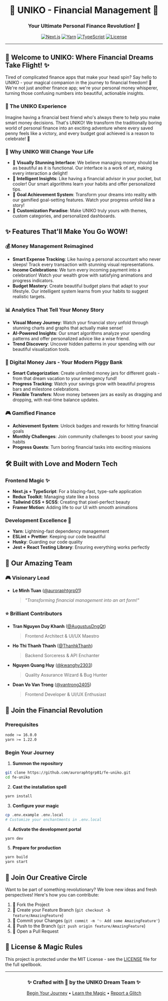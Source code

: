 <div align="center">

# 🌟 UNIKO - Financial Management 🌟

### Your Ultimate Personal Finance Revolution! 💫

[![Next.js](https://img.shields.io/badge/Next.js-black?style=for-the-badge&logo=next.js&logoColor=white)](https://nextjs.org/)
[![Yarn](https://img.shields.io/badge/Yarn-2C8EBB?style=for-the-badge&logo=yarn&logoColor=white)](https://yarnpkg.com/)
[![TypeScript](https://img.shields.io/badge/TypeScript-007ACC?style=for-the-badge&logo=typescript&logoColor=white)](https://www.typescriptlang.org/)
[![License](https://img.shields.io/badge/License-MIT-green.svg?style=for-the-badge)](LICENSE)

</div>

---

## 🎯 Welcome to UNIKO: Where Financial Dreams Take Flight! ✨

Tired of complicated finance apps that make your head spin? Say hello to UNIKO - your magical companion in the journey to financial freedom! 🚀 We're not just another finance app; we're your personal money whisperer, turning those confusing numbers into beautiful, actionable insights.

### 🌈 The UNIKO Experience

Imagine having a financial best friend who's always there to help you make smart money decisions. That's UNIKO! We transform the traditionally boring world of personal finance into an exciting adventure where every saved penny feels like a victory, and every budget goal achieved is a reason to celebrate! 🎉

### 💫 Why UNIKO Will Change Your Life

- 🎨 **Visually Stunning Interface**: We believe managing money should be as beautiful as it is functional. Our interface is a work of art, making every interaction a delight!
- 🔮 **Intelligent Insights**: Like having a financial advisor in your pocket, but cooler! Our smart algorithms learn your habits and offer personalized tips.
- 🎯 **Goal Achievement System**: Transform your dreams into reality with our gamified goal-setting features. Watch your progress unfold like a story!
- 🌈 **Customization Paradise**: Make UNIKO truly yours with themes, custom categories, and personalized dashboards.

## ✨ Features That'll Make You Go WOW!

### 💰 Money Management Reimagined
- **Smart Expense Tracking**: Like having a personal accountant who never sleeps! Track every transaction with stunning visual representations.
- **Income Celebrations**: We turn every incoming payment into a celebration! Watch your wealth grow with satisfying animations and progress indicators.
- **Budget Mastery**: Create beautiful budget plans that adapt to your lifestyle. Our intelligent system learns from your habits to suggest realistic targets.

### 📊 Analytics That Tell Your Money Story
- **Visual Money Journey**: Watch your financial story unfold through stunning charts and graphs that actually make sense!
- **AI-Powered Insights**: Our smart algorithms analyze your spending patterns and offer personalized advice like a wise friend.
- **Trend Discovery**: Uncover hidden patterns in your spending with our beautiful visualization tools.

### 🏦 Digital Money Jars - Your Modern Piggy Bank
- **Smart Categorization**: Create unlimited money jars for different goals - from that dream vacation to your emergency fund!
- **Progress Tracking**: Watch your savings grow with beautiful progress bars and milestone celebrations.
- **Flexible Transfers**: Move money between jars as easily as dragging and dropping, with real-time balance updates.

### 🎮 Gamified Finance
- **Achievement System**: Unlock badges and rewards for hitting financial goals
- **Monthly Challenges**: Join community challenges to boost your saving habits
- **Progress Quests**: Turn boring financial tasks into exciting missions

## 🛠️ Built with Love and Modern Tech

### Frontend Magic ✨
- **Next.js + TypeScript**: For a blazing-fast, type-safe application
- **Redux Toolkit**: Managing state like a boss
- **Tailwind CSS + SCSS**: Creating that pixel-perfect beauty
- **Framer Motion**: Adding life to our UI with smooth animations

### Development Excellence 🔧
- **Yarn**: Lightning-fast dependency management
- **ESLint + Prettier**: Keeping our code beautiful
- **Husky**: Guarding our code quality
- **Jest + React Testing Library**: Ensuring everything works perfectly

## 👥 Our Amazing Team

### 🎮 Visionary Lead
- **Le Minh Tuan** ([@auroraphtgrp01](https://github.com/auroraphtgrp01))
  > *"Transforming financial management into an art form!"*

### ⭐ Brilliant Contributors
- **Tran Nguyen Duy Khanh** ([@AugustusDngQt](https://github.com/AugustusDngQt))
  > Frontend Architect & UI/UX Maestro
- **Ho Thi Thanh Thanh** ([@ThanhkThanh](https://github.com/ThanhkThanh))
  > Backend Sorceress & API Enchanter
- **Nguyen Quang Huy** ([@kwanghy2303](https://github.com/kwanghy2303))
  > Quality Assurance Wizard & Bug Hunter
- **Doan Vo Van Trong** ([@vantrong2405](https://github.com/vantrong2405))
  > Frontend Developer & UI/UX Enthusiast

## 🚀 Join the Financial Revolution

### Prerequisites
```bash
node >= 16.0.0
yarn >= 1.22.0
```

### Begin Your Journey
1. **Summon the repository**
```bash
git clone https://github.com/auroraphtgrp01/fe-uniko.git
cd fe-uniko
```

2. **Cast the installation spell**
```bash
yarn install
```

3. **Configure your magic**
```bash
cp .env.example .env.local
# Customize your enchantments in .env.local
```

4. **Activate the development portal**
```bash
yarn dev
```

5. **Prepare for production**
```bash
yarn build
yarn start
```

## 🤝 Join Our Creative Circle

Want to be part of something revolutionary? We love new ideas and fresh perspectives! Here's how you can contribute:

1. 🍴 Fork the Project
2. 🌱 Create your Feature Branch (`git checkout -b feature/AmazingFeature`)
3. 💫 Commit your Changes (`git commit -m '✨ Add some AmazingFeature'`)
4. 🚀 Push to the Branch (`git push origin feature/AmazingFeature`)
5. 🎉 Open a Pull Request

## 📄 License & Magic Rules

This project is protected under the MIT License - see the [LICENSE](LICENSE) file for the full spellbook.

---

<div align="center">

### ✨ Crafted with 💖 by the UNIKO Dream Team ✨

[Begin Your Journey](https://uniko.finance) • [Learn the Magic](https://docs.uniko.finance) • [Report a Glitch](https://github.com/auroraphtgrp01/fe-uniko/issues)

</div>
